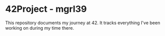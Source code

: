 # 42Project - mgrl39
This repository documents my journey at 42. It tracks everything I've been working on during my time there. 
